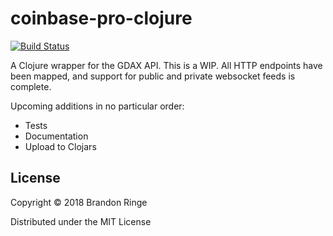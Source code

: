 # coinbase-pro-clojure

[![Build Status](https://travis-ci.org/bpringe/coinbase-pro-clojure.svg?branch=master)](https://travis-ci.org/bpringe/coinbase-pro-clojure)

A Clojure wrapper for the GDAX API. This is a WIP. All HTTP endpoints have been mapped, and support for public and private websocket feeds is complete.

Upcoming additions in no particular order:

- Tests
- Documentation
- Upload to Clojars

## License

Copyright © 2018 Brandon Ringe

Distributed under the MIT License
